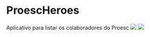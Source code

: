 # ProescHeroes
Aplicativo para listar os colaboradores do Proesc
<img src ="https://i.imgur.com/bjWBQCZ.jpg"/>
<img src ="https://i.imgur.com/efKOOcQ.jpg"/>
